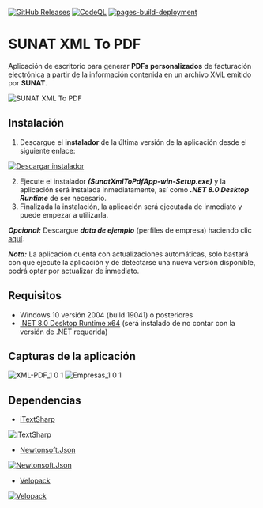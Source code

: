 [![GitHub Releases](https://github.com/ChrisK106/sunat-xml-to-pdf/actions/workflows/deploy-github-releases.yml/badge.svg)](https://github.com/ChrisK106/sunat-xml-to-pdf/actions/workflows/deploy-github-releases.yml) [![CodeQL](https://github.com/ChrisK106/sunat-xml-to-pdf/actions/workflows/codeql.yml/badge.svg)](https://github.com/ChrisK106/sunat-xml-to-pdf/actions/workflows/codeql.yml) [![pages-build-deployment](https://github.com/ChrisK106/sunat-xml-to-pdf/actions/workflows/pages/pages-build-deployment/badge.svg)](https://github.com/ChrisK106/sunat-xml-to-pdf/actions/workflows/pages/pages-build-deployment)

# SUNAT XML To PDF
Aplicación de escritorio para generar **PDFs personalizados** de facturación electrónica a partir de la información contenida en un archivo XML emitido por **SUNAT**.

![SUNAT XML To PDF](https://user-images.githubusercontent.com/46413807/158055245-b77fbcf3-7884-42d8-a651-7cfa56e8a12a.png)

## Instalación
1. Descargue el **instalador** de la última versión de la aplicación desde el siguiente enlace:

[![Descargar instalador](https://user-images.githubusercontent.com/46413807/158051337-55996060-f386-496f-97d2-85ac188ff6f7.png)](https://github.com/ChrisK106/sunat-xml-to-pdf/releases/latest/download/SunatXmlToPdfApp-win-Setup.exe)

2. Ejecute el instalador ***(SunatXmlToPdfApp-win-Setup.exe)*** y la aplicación será instalada inmediatamente, así como ***.NET 8.0 Desktop Runtime*** de ser necesario.
3. Finalizada la instalación, la aplicación será ejecutada de inmediato y puede empezar a utilizarla.

***Opcional:*** Descargue ***data de ejemplo*** (perfiles de empresa) haciendo clic [aquí](https://github.com/ChrisK106/sunat-xml-to-pdf/releases/latest/download/SunatXmlToPdfApp-SampleData.exe).

***Nota:*** La aplicación cuenta con actualizaciones automáticas, solo bastará con que ejecute la aplicación y de detectarse una nueva versión disponible, podrá optar por actualizar de inmediato.

## Requisitos
- Windows 10 versión 2004 (build 19041) o posteriores
- [.NET 8.0 Desktop Runtime x64](https://dotnet.microsoft.com/en-us/download/dotnet/8.0/runtime) (será instalado de no contar con la versión de .NET requerida)

## Capturas de la aplicación
![XML-PDF_1 0 1](https://user-images.githubusercontent.com/46413807/158053000-a8ff0258-9263-446c-99f0-1316f8e39478.png)
![Empresas_1 0 1](https://user-images.githubusercontent.com/46413807/158053003-29950a2a-8e4b-44b5-bf4a-e5bd9deec345.png)

## Dependencias

- [iTextSharp](https://github.com/itext/itextsharp)

[![iTextSharp](https://github.com/itext/itext7-dotnet/blob/develop/assets/iText_Logo_Small.png)](https://github.com/itext/itextsharp)

- [Newtonsoft.Json](https://github.com/JamesNK/Newtonsoft.Json)

[![Newtonsoft.Json](https://github.com/ChrisK106/sunat-xml-to-pdf/assets/46413807/cc1c6ef6-0785-47a2-b839-d3813cb82c27)](https://github.com/JamesNK/Newtonsoft.Json)

- [Velopack](https://github.com/velopack/velopack)

[![Velopack](https://github.com/ChrisK106/sunat-xml-to-pdf/assets/46413807/341ccbb2-e720-4dff-a9b4-8a2f18066571)](https://github.com/velopack/velopack)
